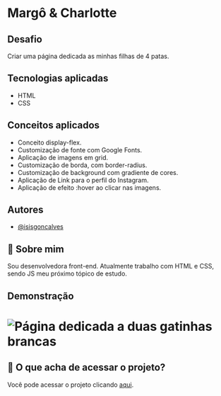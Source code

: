 # Margô & Charlotte

## Desafio

Criar uma página dedicada as minhas filhas de 4 patas.

## Tecnologias aplicadas

* HTML
* CSS

## Conceitos aplicados

* Conceito display-flex.
* Customização de fonte com Google Fonts.
* Aplicação de imagens em grid.
* Customização de borda, com border-radius.
* Customização de background com gradiente de cores.
* Aplicação de Link para o perfil do Instagram.
* Aplicação de efeito :hover ao clicar nas imagens.



## Autores

- [@isisgoncalves](https://www.github.com/isisgoncalves)


## 🚀 Sobre mim
Sou desenvolvedora front-end. 
Atualmente trabalho com HTML e CSS, sendo JS meu próximo tópico de estudo.


## Demonstração

<h1 textalign= "center"> 
  <img alt="Página dedicada a duas gatinhas brancas" title="#Margo_and_Charlotte" src="image/img"/>
</h1>

## :open_file_folder: O que acha de acessar o projeto? 
Você pode acessar o projeto clicando [aqui](https://isisgoncalves.github.io/margo.and.charlotte/).
